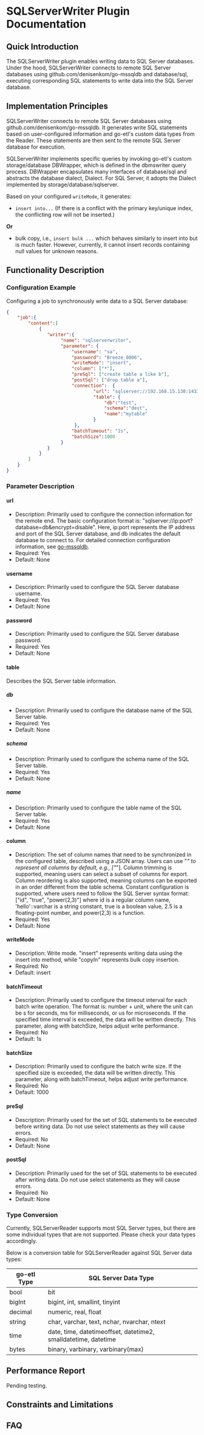 # SQLServerWriter Plugin Documentation

## Quick Introduction

The SQLServerWriter plugin enables writing data to SQL Server databases. Under the hood, SQLServerWriter connects to remote SQL Server databases using github.com/denisenkom/go-mssqldb and database/sql, executing corresponding SQL statements to write data into the SQL Server database.

## Implementation Principles

SQLServerWriter connects to remote SQL Server databases using github.com/denisenkom/go-mssqldb. It generates write SQL statements based on user-configured information and go-etl's custom data types from the Reader. These statements are then sent to the remote SQL Server database for execution.

SQLServerWriter implements specific queries by invoking go-etl's custom storage/database DBWrapper, which is defined in the dbmswriter query process. DBWrapper encapsulates many interfaces of database/sql and abstracts the database dialect, Dialect. For SQL Server, it adopts the Dialect implemented by storage/database/sqlserver.

Based on your configured `writeMode`, it generates:

- `insert into...` (If there is a conflict with the primary key/unique index, the conflicting row will not be inserted.)

**Or**

- bulk copy, i.e., `insert bulk ...` which behaves similarly to insert into but is much faster. However, currently, it cannot insert records containing null values for unknown reasons.

## Functionality Description

### Configuration Example

Configuring a job to synchronously write data to a SQL Server database:

```json
{
    "job":{
        "content":[
            {
               "writer":{
                    "name": "sqlserverwriter",
                    "parameter": {
                        "username": "sa",
                        "password": "Breeze_0806",
                        "writeMode": "insert",
                        "column": ["*"],
                        "preSql": ["create table a like b"],
                        "postSql": ["drop table a"],
                        "connection":  {
                                "url": "sqlserver://192.168.15.130:1433?database=test&encrypt=disable",
                                "table": {
                                    "db":"test",
                                    "schema":"dest",
                                    "name":"mytable"
                                }
                         },
                        "batchTimeout": "1s",
                        "batchSize":1000
                    }
               }
            }
        ]
    }
}
```

### Parameter Description

#### url

- Description: Primarily used to configure the connection information for the remote end. The basic configuration format is: "sqlserver://ip:port?database=db&encrypt=disable". Here, ip:port represents the IP address and port of the SQL Server database, and db indicates the default database to connect to. For detailed connection configuration information, see [go-mssqldb](https://github.com/denisenkom/go-mssqldb).
- Required: Yes
- Default: None

#### username

- Description: Primarily used to configure the SQL Server database username.
- Required: Yes
- Default: None

#### password

- Description: Primarily used to configure the SQL Server database password.
- Required: Yes
- Default: None

#### table

Describes the SQL Server table information.

##### db

- Description: Primarily used to configure the database name of the SQL Server table.
- Required: Yes
- Default: None

##### schema

- Description: Primarily used to configure the schema name of the SQL Server table.
- Required: Yes
- Default: None

##### name

- Description: Primarily used to configure the table name of the SQL Server table.
- Required: Yes
- Default: None

#### column

- Description: The set of column names that need to be synchronized in the configured table, described using a JSON array. Users can use "*" to represent all columns by default, e.g., ["*"]. Column trimming is supported, meaning users can select a subset of columns for export. Column reordering is also supported, meaning columns can be exported in an order different from the table schema. Constant configuration is supported, where users need to follow the SQL Server syntax format: ["id", "true", "power(2,3)"] where id is a regular column name, 'hello'::varchar is a string constant, true is a boolean value, 2.5 is a floating-point number, and power(2,3) is a function.
- Required: Yes
- Default: None

#### writeMode

- Description: Write mode. "insert" represents writing data using the insert into method, while "copyIn" represents bulk copy insertion.
- Required: No
- Default: insert

#### batchTimeout

- Description: Primarily used to configure the timeout interval for each batch write operation. The format is: number + unit, where the unit can be s for seconds, ms for milliseconds, or us for microseconds. If the specified time interval is exceeded, the data will be written directly. This parameter, along with batchSize, helps adjust write performance.
- Required: No
- Default: 1s

#### batchSize

- Description: Primarily used to configure the batch write size. If the specified size is exceeded, the data will be written directly. This parameter, along with batchTimeout, helps adjust write performance.
- Required: No
- Default: 1000

#### preSql

- Description: Primarily used for the set of SQL statements to be executed before writing data. Do not use select statements as they will cause errors.
- Required: No
- Default: None

#### postSql

- Description: Primarily used for the set of SQL statements to be executed after writing data. Do not use select statements as they will cause errors.
- Required: No
- Default: None

### Type Conversion

Currently, SQLServerReader supports most SQL Server types, but there are some individual types that are not supported. Please check your data types accordingly.

Below is a conversion table for SQLServerReader against SQL Server data types:

| go-etl Type | SQL Server Data Type                                          |
| ----------- | ----------------------------------------------------------- |
| bool        | bit                                                         |
| bigInt      | bigint, int, smallint, tinyint                              |
| decimal     | numeric, real, float                                         |
| string      | char, varchar, text, nchar, nvarchar, ntext                 |
| time        | date, time, datetimeoffset, datetime2, smalldatetime, datetime |
| bytes       | binary, varbinary, varbinary(max)                           |

## Performance Report

Pending testing.

## Constraints and Limitations


## FAQ
